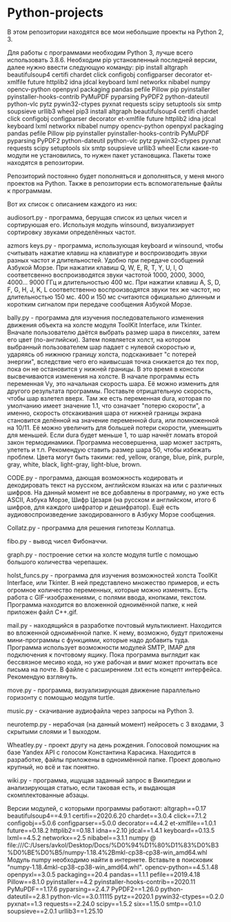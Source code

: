 # Python-projects

В этом репозитории находятся все мои небольшие проекты на Python 2, 3.

Для работы с программами необходим Python 3, лучше всего использовать 3.8.6.
Необходим pip установленный последней версии, далее нужно ввести следующую команду:
pip install altgraph beautifulsoup4 certifi chardet click configobj configparser decorator et-xmlfile future httplib2 idna jdcal keyboard lxml networkx nibabel numpy opencv-python openpyxl packaging pandas pefile Pillow pip pyinstaller pyinstaller-hooks-contrib PyMuPDF pyparsing PyPDF2 python-dateutil python-vlc pytz pywin32-ctypes pyxnat requests scipy setuptools six smtp soupsieve urllib3 wheel
pip3 install altgraph beautifulsoup4 certifi chardet click configobj configparser decorator et-xmlfile future httplib2 idna jdcal keyboard lxml networkx nibabel numpy opencv-python openpyxl packaging pandas pefile Pillow pip pyinstaller pyinstaller-hooks-contrib PyMuPDF pyparsing PyPDF2 python-dateutil python-vlc pytz pywin32-ctypes pyxnat requests scipy setuptools six smtp soupsieve urllib3 wheel
Если какие-то модули не установились, то нужен пакет установщика. Пакеты тоже находятся в репозитории.

Репозиторий постоянно будет пополняться и дополняться, у меня много проектов на Python. Также в репозитории есть вспомогательные файлы к программам.

Вот их список с описанием каждого из них:

audiosort.py - программа, берущая список из целых чисел и сортируюшая его. Используя модуль winsound, визуализирует сортировку звуками определённых частот.

azmors keys.py - программа, использующая keyboard и winsound, чтобы считывать нажатие клавиш на клавиатуре и воспроизводить звуки разных частот и длительностей. Удобно при передаче сообщений Азбукой Морзе. 
При нажатии клавиш Q, W, E, R, T, Y, U, I, O соответсвенно воспроизводятся звуки частотой 1000, 2000, 3000, 4000... 9000 ГГц и длительностью 400 мс. При нажатии клавиш A, S, D, F, G, H, J, K, L соответственно воспроизводятся звуки тех же частот, но длительностью 150 мс. 400 и 150 мс считаются официально длинным и коротким сигналом при передаче сообщения Азбукой Морзе.

bally.py - программа для изучения последовательного изменения движения объекта на холсте модуля ToolKit Interface, или Tkinter. Вначале пользователю даётся выбрать размер шара в пикселях, затем его цвет (по-английски). Затем появляется холст, на котором выбранный пользователем шар падает с нулевой скоростью и, ударяясь об нижнюю границу холста, подскакивает "с потерей энергии", вследствие чего его наивысшая точка снижается до тех пор, пока он не остановится у нижней границы. В это время в консоли высвечиваются изменения на холсте.
В начале программы есть переменная Vy, это начальная скорость шара. Её можно изменить для другого результата программы. Поставьте отрицательную скорость, чтобы шар взлетел вверх.
Там же есть переменная dura, которая по умолчанию имеет значение 1.1, что означает "потерю скорости", а именно, скорость отскакивания шара от нижней границы экрана становится делённой на значение переменной dura, или помноженной на 10/11. Её можно увеличить для большей потери скорости, уменьшить для меньшей. Если dura будет меньше 1, то шар начнёт ломать второй закон термодинамики.
Программа несовершенна, шар может застрять, улететь и т.п. Рекомендую ставить размер шара 50, чтобы избежать проблем. Цвета могут быть такими:
red, yellow, orange, blue, pink, purple, gray, white, black, light-gray, light-blue, brown.

CODE.py - программа, дающая возможность кодировать и декодировать текст на русском, английском языках на или с различных шифров.
На данный момент не все добавлены в программу, но уже есть ASCII, Азбука Морзе, Шифр Цезаря (на русском и английском, итого 6 шифров, для каждого шифратор и дешифратор).
Ещё есть аудиовоспроизведение закодированного в Азбуку Морзе сообщения.

Collatz.py - программа для решения гипотезы Коллатца.

fibo.py - вывод чисел Фибоначчи.

graph.py - построение сетки на холсте модуля turtle с помощью большого количества черепашек.

holst_funcs.py - программа для изучения возможностей холста ToolKit Interface, или Tkinter.
В ней представлено множество примеров, и есть огромное количество переменных, которые можно изменять. Есть работа с GIF-изображениями, с полями ввода, кнопками, текстом.
Программа находится во вложенной одноимённой папке, к ней приложен файл C++.gif.

mail.py - находящийся в разработке почтовый мультиклиент. Находится во вложенной одноимённой папке. К нему, возможно, будут приложены мини-программы с функциями, которые надо добавить туда.
Программа использует возможности модулей SMTP, IMAP для подключения к почтовому ящику. Пока программа выглядит как бессвязное месиво кода, но уже рабочая и вмиг может прочитать все письма на почте.
В файле с расширением .txt есть концепт интерфейса. Рекомендую взглянуть.

move.py - программа, визуализирующая движение параллельно горизонту с помощью модуля turtle.

music.py - скачивание аудиофайла через запросы на Python 3.

neurotemp.py - нерабочая (на данный момент) нейросеть с 3 входами, 3 скрытыми слоями и 1 выходом.

Wheatley.py - проект другу на день рождения. Голосовой помощник на базе Yandex API с голосом Константина Карасика. Находится в разработке, файлы приложены в одноимённой папке. Проект довольно крупный, но всё и так понятно.

wiki.py - программа, ищущая заданный запрос в Википедии и анализирующая статью, если таковая есть, и выдающая скомплектованные абзацы.


Версии модулей, с которыми программы работают:
altgraph==0.17
beautifulsoup4==4.9.1
certifi==2020.6.20
chardet==3.0.4
click==7.1.2
configobj==5.0.6
configparser==5.0.0
decorator==4.4.2
et-xmlfile==1.0.1
future==0.18.2
httplib2==0.18.1
idna==2.10
jdcal==1.4.1
keyboard==0.13.5
lxml==4.5.2
networkx==2.5
nibabel==3.1.1
numpy @ file:///C:/Users/avkol/Desktop/Docs/%D0%94%D1%80%D1%83%D0%B3%D0%BE%D0%B5/numpy-1.18.4%2Bmkl-cp38-cp38-win_amd64.whl
Модуль numpy необходимо найти в интернете. Вставьте в поисковик "numpy-1.18.4mkl-cp38-cp38-win_amd64.whl".
opencv-python==4.5.1.48
openpyxl==3.0.5
packaging==20.4
pandas==1.1.1
pefile==2019.4.18
Pillow==8.1.0
pyinstaller==4.2
pyinstaller-hooks-contrib==2020.11
PyMuPDF==1.17.6
pyparsing==2.4.7
PyPDF2==1.26.0
python-dateutil==2.8.1
python-vlc==3.0.11115
pytz==2020.1
pywin32-ctypes==0.2.0
pyxnat==1.3
requests==2.24.0
scipy==1.5.2
six==1.15.0
smtp==0.1.0
soupsieve==2.0.1
urllib3==1.25.10
